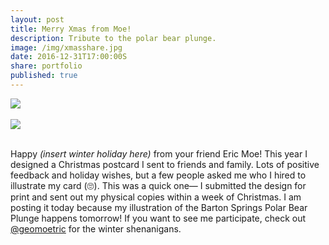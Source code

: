 ```yaml
---
layout: post
title: Merry Xmas from Moe!
description: Tribute to the polar bear plunge.
image: /img/xmasshare.jpg
date: 2016-12-31T17:00:00S
share: portfolio 
published: true
---
```


<img class="col three lazyload" data-action="zoom" src="{{ site.imgurl }}/img/xmas.jpg">
<div class="col three caption">
&nbsp;
</div>

<img class="col three lazyload" data-action="zoom" src="{{ site.imgurl }}/img/2016xmas.jpg">
<div class="col three caption">
&nbsp;
</div>


Happy *(insert winter holiday here)* from your friend Eric Moe! This year I designed a Christmas postcard I sent to friends and family. Lots of positive feedback and holiday wishes, but a few people asked me who I hired to illustrate my card (🙄). This was a quick one— I submitted the design for print and sent out my physical copies within a week of Christmas. I am posting it today because my illustration of the Barton Springs Polar Bear Plunge happens tomorrow! If you want to see me participate, check out [@geomoetric](/geomoetric/) for the winter shenanigans. 


